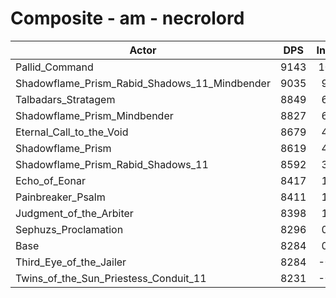 # Composite - am - necrolord
| Actor | DPS | Increase |
|---|:---:|:---:|
|Pallid_Command|9143|10.37%|
|Shadowflame_Prism_Rabid_Shadows_11_Mindbender|9035|9.06%|
|Talbadars_Stratagem|8849|6.83%|
|Shadowflame_Prism_Mindbender|8827|6.56%|
|Eternal_Call_to_the_Void|8679|4.76%|
|Shadowflame_Prism|8619|4.05%|
|Shadowflame_Prism_Rabid_Shadows_11|8592|3.72%|
|Echo_of_Eonar|8417|1.60%|
|Painbreaker_Psalm|8411|1.53%|
|Judgment_of_the_Arbiter|8398|1.38%|
|Sephuzs_Proclamation|8296|0.14%|
|Base|8284|0.00%|
|Third_Eye_of_the_Jailer|8284|-0.01%|
|Twins_of_the_Sun_Priestess_Conduit_11|8231|-0.65%|
